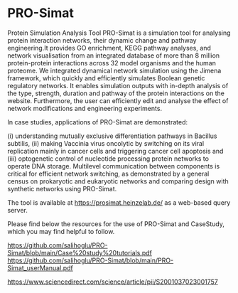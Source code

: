 # PRO-Simat
Protein Simulation Analysis Tool
PRO-Simat is a simulation tool for analysing protein interaction networks, 
their dynamic change and pathway engineering.It provides GO enrichment, 
KEGG pathway analyses, and network visualisation from an integrated database of more than 
8 million protein-protein interactions across 32 model organisms and the human proteome.
We integrated dynamical network simulation using the Jimena framework, 
which quickly and efficiently simulates Boolean genetic regulatory networks.
It enables simulation outputs with in-depth analysis of the type, 
strength, duration and pathway of the protein interactions on the website.
Furthermore, the user can efficiently edit and analyse the effect of network modifications and 
engineering experiments.

In case studies, applications of PRO-Simat are demonstrated: 

(i) understanding mutually exclusive differentiation pathways in Bacillus subtilis, 
(ii) making Vaccinia virus oncolytic by switching on its viral replication mainly in cancer
cells and triggering cancer cell apoptosis and 
(iii) optogenetic control of nucleotide processing protein networks to operate DNA storage.
Multilevel communication between components is critical for efficient network switching, 
as demonstrated by a general census on prokaryotic and eukaryotic networks and comparing 
design with synthetic networks using PRO-Simat. 

The tool is available at https://prosimat.heinzelab.de/ as a web-based query server. 

Please find below the resources for the use of PRO-Simat and CaseStudy, 
which you may find helpful to follow. 

https://github.com/salihoglu/PRO-Simat/blob/main/Case%20study%20tutorials.pdf
https://github.com/salihoglu/PRO-Simat/blob/main/PRO-Simat_userManual.pdf

https://www.sciencedirect.com/science/article/pii/S2001037023001757
